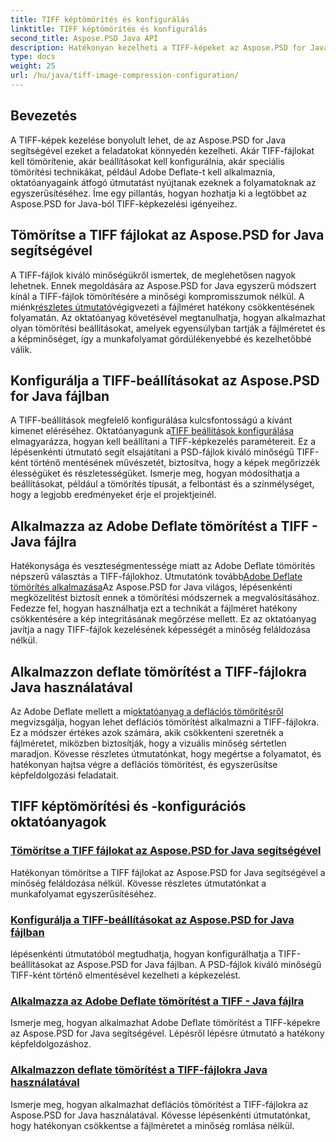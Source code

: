 ```yaml
---
title: TIFF képtömörítés és konfigurálás
linktitle: TIFF képtömörítés és konfigurálás
second_title: Aspose.PSD Java API
description: Hatékonyan kezelheti a TIFF-képeket az Aspose.PSD for Java segítségével. Ismerje meg, hogyan tömörítheti, konfigurálhatja és alkalmazhatja az Adobe Deflate tömörítést TIFF-fájlokra lépésenkénti oktatóanyagaink segítségével.
type: docs
weight: 25
url: /hu/java/tiff-image-compression-configuration/
---
```

## Bevezetés

A TIFF-képek kezelése bonyolult lehet, de az Aspose.PSD for Java segítségével ezeket a feladatokat könnyedén kezelheti. Akár TIFF-fájlokat kell tömörítenie, akár beállításokat kell konfigurálnia, akár speciális tömörítési technikákat, például Adobe Deflate-t kell alkalmaznia, oktatóanyagaink átfogó útmutatást nyújtanak ezeknek a folyamatoknak az egyszerűsítéséhez. Íme egy pillantás, hogyan hozhatja ki a legtöbbet az Aspose.PSD for Java-ból TIFF-képkezelési igényeihez.

## Tömörítse a TIFF fájlokat az Aspose.PSD for Java segítségével

 A TIFF-fájlok kiváló minőségükről ismertek, de meglehetősen nagyok lehetnek. Ennek megoldására az Aspose.PSD for Java egyszerű módszert kínál a TIFF-fájlok tömörítésére a minőségi kompromisszumok nélkül. A miénk[részletes útmutató](./compress-tiff-files/)végigvezeti a fájlméret hatékony csökkentésének folyamatán. Az oktatóanyag követésével megtanulhatja, hogyan alkalmazhat olyan tömörítési beállításokat, amelyek egyensúlyban tartják a fájlméretet és a képminőséget, így a munkafolyamat gördülékenyebbé és kezelhetőbbé válik.

## Konfigurálja a TIFF-beállításokat az Aspose.PSD for Java fájlban

 A TIFF-beállítások megfelelő konfigurálása kulcsfontosságú a kívánt kimenet eléréséhez. Oktatóanyagunk a[TIFF beállítások konfigurálása](./configure-tiff-options/) elmagyarázza, hogyan kell beállítani a TIFF-képkezelés paramétereit. Ez a lépésenkénti útmutató segít elsajátítani a PSD-fájlok kiváló minőségű TIFF-ként történő mentésének művészetét, biztosítva, hogy a képek megőrizzék élességüket és részletességüket. Ismerje meg, hogyan módosíthatja a beállításokat, például a tömörítés típusát, a felbontást és a színmélységet, hogy a legjobb eredményeket érje el projektjeinél.

## Alkalmazza az Adobe Deflate tömörítést a TIFF - Java fájlra

 Hatékonysága és veszteségmentessége miatt az Adobe Deflate tömörítés népszerű választás a TIFF-fájlokhoz. Útmutatónk tovább[Adobe Deflate tömörítés alkalmazása](./apply-adobe-deflate-compression-tiff/)Az Aspose.PSD for Java világos, lépésenkénti megközelítést biztosít ennek a tömörítési módszernek a megvalósításához. Fedezze fel, hogyan használhatja ezt a technikát a fájlméret hatékony csökkentésére a kép integritásának megőrzése mellett. Ez az oktatóanyag javítja a nagy TIFF-fájlok kezelésének képességét a minőség feláldozása nélkül.

## Alkalmazzon deflate tömörítést a TIFF-fájlokra Java használatával

 Az Adobe Deflate mellett a mi[oktatóanyag a deflációs tömörítésről](./apply-deflate-compression-tiff-files/) megvizsgálja, hogyan lehet deflációs tömörítést alkalmazni a TIFF-fájlokra. Ez a módszer értékes azok számára, akik csökkenteni szeretnék a fájlméretet, miközben biztosítják, hogy a vizuális minőség sértetlen maradjon. Kövesse részletes útmutatónkat, hogy megértse a folyamatot, és hatékonyan hajtsa végre a deflációs tömörítést, és egyszerűsítse képfeldolgozási feladatait.

## TIFF képtömörítési és -konfigurációs oktatóanyagok
### [Tömörítse a TIFF fájlokat az Aspose.PSD for Java segítségével](./compress-tiff-files/)
Hatékonyan tömörítse a TIFF fájlokat az Aspose.PSD for Java segítségével a minőség feláldozása nélkül. Kövesse részletes útmutatónkat a munkafolyamat egyszerűsítéséhez.
### [Konfigurálja a TIFF-beállításokat az Aspose.PSD for Java fájlban](./configure-tiff-options/)
lépésenkénti útmutatóból megtudhatja, hogyan konfigurálhatja a TIFF-beállításokat az Aspose.PSD for Java fájlban. A PSD-fájlok kiváló minőségű TIFF-ként történő elmentésével kezelheti a képkezelést.
### [Alkalmazza az Adobe Deflate tömörítést a TIFF - Java fájlra](./apply-adobe-deflate-compression-tiff/)
Ismerje meg, hogyan alkalmazhat Adobe Deflate tömörítést a TIFF-képekre az Aspose.PSD for Java segítségével. Lépésről lépésre útmutató a hatékony képfeldolgozáshoz.
### [Alkalmazzon deflate tömörítést a TIFF-fájlokra Java használatával](./apply-deflate-compression-tiff-files/)
Ismerje meg, hogyan alkalmazhat deflációs tömörítést a TIFF-fájlokra az Aspose.PSD for Java használatával. Kövesse lépésenkénti útmutatónkat, hogy hatékonyan csökkentse a fájlméretet a minőség romlása nélkül.